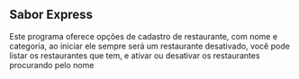 ## Sabor Express

<p>Este programa oferece opções de cadastro de restaurante, com nome e categoria, ao iniciar ele sempre será um restaurante desativado, você pode listar os restaurantes que tem, e ativar ou desativar os restaurantes procurando pelo nome</p>

